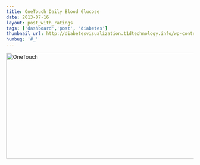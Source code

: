 ```yaml
---
title: OneTouch Daily Blood Glucose
date: 2013-07-16
layout: post_with_ratings
tags: ['dashboard','post', 'diabetes']
thumbnail_url: http://diabetesvisualization.t1dtechnology.info/wp-content/uploads/2013/07/OneTouch-314x224.png
humbug: '#_'
---
```



<a href="http://diabetesvisualization.t1dtechnology.info/wp-content/uploads/2013/07/OneTouch.png"><img src="http://diabetesvisualization.t1dtechnology.info/wp-content/uploads/2013/07/OneTouch.png" alt="OneTouch" width="736" height="286" class="alignnone size-full wp-image-95" scale="0"></a>

